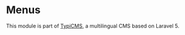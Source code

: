 # Menus
This module is part of [TypiCMS](https://github.com/TypiCMS/Base), a multilingual CMS based on Laravel 5.  

